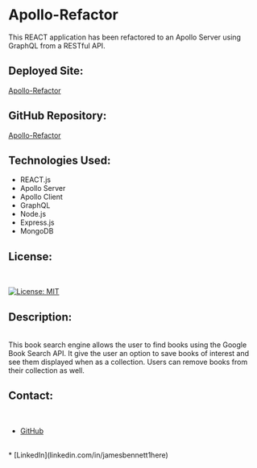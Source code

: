 # Apollo-Refactor

This REACT application has been refactored to an Apollo Server using GraphQL from a RESTful API.

## Deployed Site:

[Apollo-Refactor](https://damp-mountain-35388.herokuapp.com/)

## GitHub Repository:

[Apollo-Refactor](https://github.com/OnlyMeHere/Apollo-Refactor)

## Technologies Used:

* REACT.js
* Apollo Server
* Apollo Client
* GraphQL
* Node.js
* Express.js
* MongoDB

## License:
<br>

[![License: MIT](https://img.shields.io/badge/License-MIT-yellow.svg)](https://opensource.org/licenses/MIT)
<br>
## Description:
<br>
This book search engine allows the user to find books using the Google Book Search API. It give the user an option to save books of interest and see them displayed when as a collection. Users can remove books from their collection as well.

<br>

## Contact:
<br>

* [GitHub](https://github.com/OnlyMeHere)
<br>
* [LinkedIn](linkedin.com/in/jamesbennett1here)
